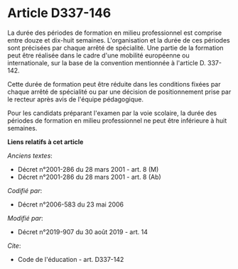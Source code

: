 # Article D337-146

La durée des périodes de formation en milieu professionnel est comprise entre douze et dix-huit semaines. L'organisation et
la durée de ces périodes sont précisées par chaque arrêté de spécialité. Une partie de la formation peut être réalisée dans
le cadre d'une mobilité européenne ou internationale, sur la base de la convention mentionnée à l'article D. 337-142. 

Cette durée de formation peut être réduite dans les conditions fixées par chaque arrêté de spécialité ou par une décision de
positionnement prise par le recteur après avis de l'équipe pédagogique. 

Pour les candidats préparant l'examen par la voie scolaire, la durée des périodes de formation en milieu professionnel ne
peut être inférieure à huit semaines.

**Liens relatifs à cet article**

_Anciens textes_:

  - Décret n°2001-286 du 28 mars 2001 - art. 8 (M)
  - Décret n°2001-286 du 28 mars 2001 - art. 8 (Ab)

_Codifié par_:

  - Décret n°2006-583 du 23 mai 2006

_Modifié par_:

  - Décret n°2019-907 du 30 août 2019 - art. 14

_Cite_:

  - Code de l'éducation - art. D337-142

